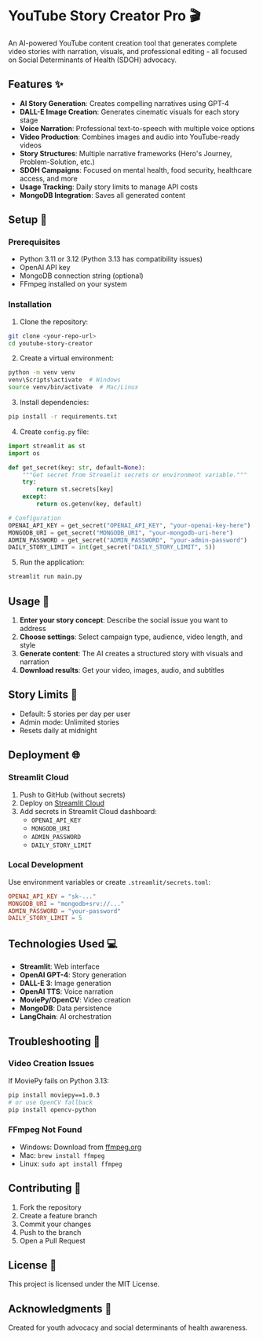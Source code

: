 # YouTube Story Creator Pro 🎬

An AI-powered YouTube content creation tool that generates complete video stories with narration, visuals, and professional editing - all focused on Social Determinants of Health (SDOH) advocacy.

## Features ✨

- **AI Story Generation**: Creates compelling narratives using GPT-4
- **DALL-E Image Creation**: Generates cinematic visuals for each story stage
- **Voice Narration**: Professional text-to-speech with multiple voice options
- **Video Production**: Combines images and audio into YouTube-ready videos
- **Story Structures**: Multiple narrative frameworks (Hero's Journey, Problem-Solution, etc.)
- **SDOH Campaigns**: Focused on mental health, food security, healthcare access, and more
- **Usage Tracking**: Daily story limits to manage API costs
- **MongoDB Integration**: Saves all generated content

## Setup 🚀

### Prerequisites

- Python 3.11 or 3.12 (Python 3.13 has compatibility issues)
- OpenAI API key
- MongoDB connection string (optional)
- FFmpeg installed on your system

### Installation

1. Clone the repository:
```bash
git clone <your-repo-url>
cd youtube-story-creator
```

2. Create a virtual environment:
```bash
python -m venv venv
venv\Scripts\activate  # Windows
source venv/bin/activate  # Mac/Linux
```

3. Install dependencies:
```bash
pip install -r requirements.txt
```

4. Create `config.py` file:
```python
import streamlit as st
import os

def get_secret(key: str, default=None):
    """Get secret from Streamlit secrets or environment variable."""
    try:
        return st.secrets[key]
    except:
        return os.getenv(key, default)

# Configuration
OPENAI_API_KEY = get_secret("OPENAI_API_KEY", "your-openai-key-here")
MONGODB_URI = get_secret("MONGODB_URI", "your-mongodb-uri-here")
ADMIN_PASSWORD = get_secret("ADMIN_PASSWORD", "your-admin-password")
DAILY_STORY_LIMIT = int(get_secret("DAILY_STORY_LIMIT", 5))
```

5. Run the application:
```bash
streamlit run main.py
```

## Usage 📖

1. **Enter your story concept**: Describe the social issue you want to address
2. **Choose settings**: Select campaign type, audience, video length, and style
3. **Generate content**: The AI creates a structured story with visuals and narration
4. **Download results**: Get your video, images, audio, and subtitles

## Story Limits 🎯

- Default: 5 stories per day per user
- Admin mode: Unlimited stories
- Resets daily at midnight

## Deployment 🌐

### Streamlit Cloud

1. Push to GitHub (without secrets)
2. Deploy on [Streamlit Cloud](https://streamlit.io/cloud)
3. Add secrets in Streamlit Cloud dashboard:
   - `OPENAI_API_KEY`
   - `MONGODB_URI`
   - `ADMIN_PASSWORD`
   - `DAILY_STORY_LIMIT`

### Local Development

Use environment variables or create `.streamlit/secrets.toml`:
```toml
OPENAI_API_KEY = "sk-..."
MONGODB_URI = "mongodb+srv://..."
ADMIN_PASSWORD = "your-password"
DAILY_STORY_LIMIT = 5
```

## Technologies Used 💻

- **Streamlit**: Web interface
- **OpenAI GPT-4**: Story generation
- **DALL-E 3**: Image generation
- **OpenAI TTS**: Voice narration
- **MoviePy/OpenCV**: Video creation
- **MongoDB**: Data persistence
- **LangChain**: AI orchestration

## Troubleshooting 🔧

### Video Creation Issues
If MoviePy fails on Python 3.13:
```bash
pip install moviepy==1.0.3
# or use OpenCV fallback
pip install opencv-python
```

### FFmpeg Not Found
- Windows: Download from [ffmpeg.org](https://ffmpeg.org/download.html)
- Mac: `brew install ffmpeg`
- Linux: `sudo apt install ffmpeg`

## Contributing 🤝

1. Fork the repository
2. Create a feature branch
3. Commit your changes
4. Push to the branch
5. Open a Pull Request

## License 📄

This project is licensed under the MIT License.

## Acknowledgments 🙏

Created for youth advocacy and social determinants of health awareness.
